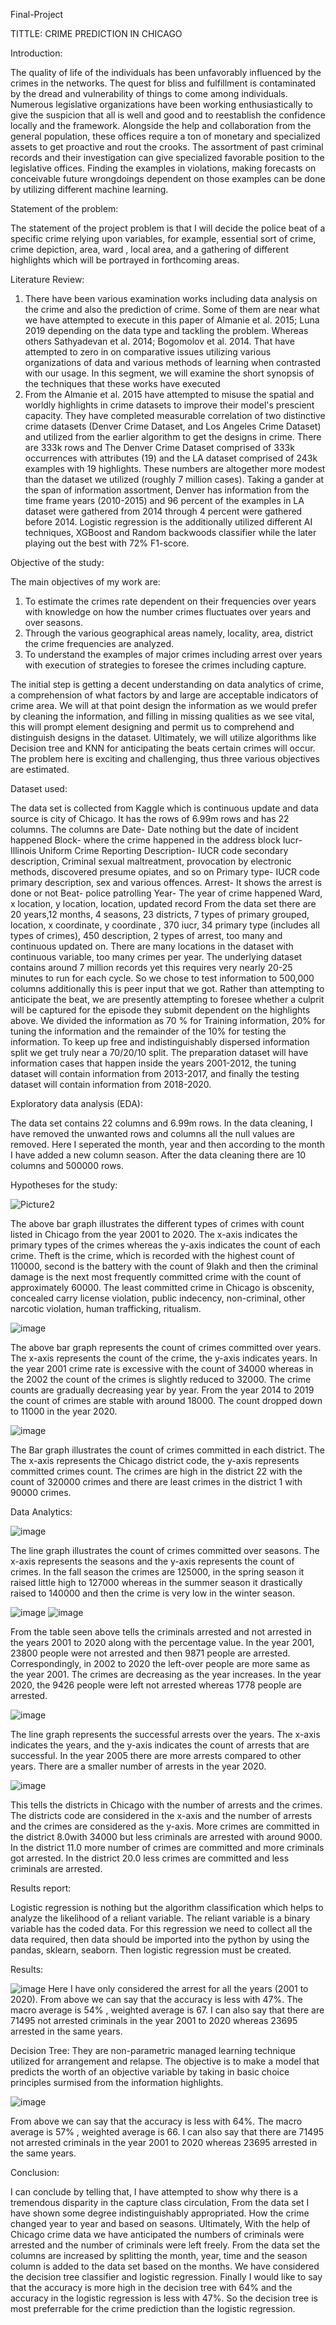 Final-Project

TITTLE: CRIME PREDICTION IN CHICAGO

Introduction:

The quality of life of the individuals has been unfavorably influenced by the crimes in the networks. The quest for bliss and fulfillment is contaminated by the dread and vulnerability of things to come among individuals. Numerous legislative organizations have been working enthusiastically to give the suspicion that all is well and good and to reestablish the confidence locally and the framework. Alongside the help and collaboration from the general population, these offices require a ton of monetary and specialized assets to get proactive and rout the crooks. The assortment of past criminal records and their investigation can give specialized favorable position to the legislative offices. Finding the examples in violations, making forecasts on conceivable future wrongdoings dependent on those examples can be done by utilizing different machine learning.

Statement of the problem:

The statement of the project problem is that I will decide the police beat of a specific crime relying upon variables, for example, essential sort of crime, crime depiction, area, ward , local area, and a gathering of different highlights which will be portrayed in forthcoming areas.

Literature Review:

1.	There have been various examination works including data analysis on the crime and also the prediction of crime. Some of them are near what we have attempted to execute in this paper of Almanie et al. 2015; Luna 2019 depending on the data type and tackling the problem. Whereas others Sathyadevan et al. 2014; Bogomolov et al. 2014. That have attempted to zero in on comparative issues utilizing various organizations of data and various methods of learning when contrasted with our usage. In this segment, we will examine the short synopsis of the techniques that these works have executed
2.	From the Almanie et al. 2015 have attempted to misuse the spatial and worldly highlights in crime datasets to improve their model&#39;s prescient capacity. They have completed measurable correlation of two distinctive crime datasets (Denver Crime Dataset, and Los Angeles Crime Dataset) and utilized from the earlier algorithm to get the designs in crime. There are 333k rows and The Denver Crime Dataset comprised of 333k occurrences with attributes (19) and the LA dataset comprised of 243k examples with 19 highlights. These numbers are altogether more modest than the dataset we utilized (roughly 7 million cases). Taking a gander at the span of information assortment, Denver has information from the time frame years (2010-2015) and 96 percent of the examples in LA dataset were gathered from 2014 through 4 percent were gathered before 2014. Logistic regression is the additionally utilized different AI techniques, XGBoost and Random backwoods classifier while the later playing out the best with 72% F1-score.

Objective of the study: 

The main objectives of my work are:
1.	To estimate the crimes rate dependent on their frequencies over years with knowledge on how the number crimes fluctuates over years and over seasons.
2.	Through the various geographical areas namely, locality, area, district the crime frequencies are analyzed.
3.	To understand the examples of major crimes including arrest over years with execution of strategies to foresee the crimes including capture.

The initial step is getting a decent understanding on data analytics of crime, a comprehension of what factors by and large are acceptable indicators of crime area. We will at that point design the information as we would prefer by cleaning the information, and filling in missing qualities as we see vital, this will prompt element designing and permit us to comprehend and distinguish designs in the dataset. Ultimately, we will utilize algorithms like Decision tree and KNN for anticipating the beats certain crimes will occur. The problem here is exciting and challenging, thus three various objectives are estimated. 

Dataset used: 

The data set is collected from Kaggle which is continuous update and data source is city of Chicago. It has the rows of 6.99m rows and has 22 columns. The columns are 
Date- Date nothing but the date of incident happened
Block- where the crime happened in the address block
Iucr- Illinois Uniform Crime Reporting
Description- IUCR code secondary description, Criminal sexual maltreatment, provocation by electronic methods, discovered presume opiates, and so on
Primary type- IUCR code primary description, sex and various offences.
Arrest- It shows the arrest is done or not
Beat- police patrolling 
Year- The year of crime happened
Ward, x location, y location, location, updated record
From the data set there are 20 years,12 months, 4 seasons, 23 districts, 7 types of primary grouped, location, x coordinate, y coordinate , 370 iucr, 34 primary type (includes all types of crimes), 450 description, 2 types of arrest, too many and continuous updated on.
There are many locations in the dataset with continuous variable, too many crimes per year.
The underlying dataset contains around 7 million records yet this requires very nearly 20-25 minutes to run for each cycle. So we chose to test information to 500,000 columns additionally this is peer input that we got. Rather than attempting to anticipate the beat, we are presently attempting to foresee whether a culprit will be captured for the episode they submit dependent on the highlights above. 
We divided the information as 70 % for Training information, 20% for tuning the information and the remainder of the 10% for testing the information. To keep up free and indistinguishably dispersed information split we get truly near a 70/20/10 split. The preparation dataset will have information cases that happen inside the years 2001-2012, the tuning dataset will contain information from 2013-2017, and finally the testing dataset will contain information from 2018-2020.

Exploratory data analysis (EDA):

The data set contains 22 columns and 6.99m rows. In the data cleaning, I have removed the unwanted rows and columns all the null values are removed. Here I seperated the month, year and then according to the month I have added a new column season. After the data cleaning there are 10 columns and 500000 rows. 

Hypotheses for the study:

![Picture2](https://user-images.githubusercontent.com/77995394/116159677-482b7b80-a6b6-11eb-8d60-099735e792f7.png)

The above bar graph illustrates the different types of crimes with count listed in Chicago from the year 2001 to 2020. The x-axis indicates the primary types of the crimes whereas the y-axis indicates the count of each crime. Theft is the crime, which is recorded with the highest count of 110000, second is the battery with the count of 9lakh and then the criminal damage is the next most frequently committed crime with the count of approximately 60000. The least committed crime in Chicago is obscenity, concealed carry license violation, public indecency, non-criminal, other narcotic violation, human trafficking, ritualism.

![image](https://user-images.githubusercontent.com/77995394/116159787-79a44700-a6b6-11eb-8950-a5406d05b6e4.png)

The above bar graph represents the count of crimes committed over years. The x-axis represents the count of the crime, the y-axis indicates years. In the year 2001 crime rate is excessive with the count of 34000 whereas in the 2002 the count of the crimes is slightly reduced to 32000. The crime counts are gradually decreasing year by year. From the year 2014 to 2019 the count of crimes are stable with around 18000. The count dropped down to 11000 in the year 2020.

![image](https://user-images.githubusercontent.com/77995394/116162389-49ab7280-a6bb-11eb-89ae-8b4b8b3bee0f.png)

The Bar graph illustrates the count of crimes committed in each district. The The x-axis represents the Chicago district code, the y-axis represents committed crimes count. The crimes are high in the district 22 with the count of 320000 crimes and there are least crimes in the district 1 with 90000 crimes.

Data Analytics:

![image](https://user-images.githubusercontent.com/77995394/116160023-e3245580-a6b6-11eb-8a41-a04406837998.png)

The line graph illustrates the count of crimes committed over seasons. The x-axis represents the seasons and the y-axis represents the count of crimes. In the fall season the crimes are 125000, in the spring season it raised little high to 127000 whereas in the summer season it drastically raised to 140000 and then the crime is very low in the winter season.

![image](https://user-images.githubusercontent.com/77995394/116161548-8b3b1e00-a6b9-11eb-945e-5fbdf3addc76.png)
![image](https://user-images.githubusercontent.com/77995394/116161561-91c99580-a6b9-11eb-88bb-a4bfdaf23cc0.png)

From the table seen above tells the criminals arrested and not arrested in the years 2001 to 2020 along with the percentage value.  In the year 2001, 23800 people were not arrested and then 9871 people are arrested. Correspondingly, in 2002 to 2020 the left-over people are more same as the year 2001. The crimes are decreasing as the year increases.  In the year 2020, the 9426 people were left not arrested whereas 1778 people are arrested.

![image](https://user-images.githubusercontent.com/77995394/116161998-7743ec00-a6ba-11eb-95b6-2fe6ebf418fb.png)

The line graph represents the successful arrests over the years. The x-axis indicates the years, and the y-axis indicates the count of arrests that are successful. In the year 2005 there are more arrests compared to other years. There are a smaller number of arrests in the year 2020. 

![image](https://user-images.githubusercontent.com/77995394/116163169-df93cd00-a6bc-11eb-9f9b-c3fd36efa3b2.png)

This tells the districts in Chicago with the number of arrests and the crimes. The districts code are considered in the x-axis and the number of arrests and the crimes are considered as the y-axis. More crimes are committed in the district 8.0with 34000 but less criminals are arrested with around 9000.
In the district 11.0 more number of crimes are committed and more criminals got arrested. In the district 20.0 less crimes are committed and less criminals are arrested.

Results report:

Logistic regression is nothing but the algorithm classification which helps to analyze the  likelihood of a reliant variable. The reliant variable is a binary variable has the coded data. For this regression we need to collect all the data required, then data should be imported into the python by using the pandas, sklearn, seaborn. Then logistic regression must be created. 
 
Results:

![image](https://user-images.githubusercontent.com/77995394/116164345-37cbce80-a6bf-11eb-99b9-6af380a8be72.png)
Here I have only considered the arrest for all the years (2001 to 2020). From above we can say that the accuracy is less with 47%. The macro average is 54% , weighted average is 67. I can also say that there are 71495 not arrested criminals in the year 2001 to 2020 whereas 23695 arrested in the same years.

Decision Tree:
 They are non-parametric managed learning technique utilized for arrangement and relapse. The objective is to make a model that predicts the worth of an objective variable by taking in basic choice principles surmised from the information highlights.

![image](https://user-images.githubusercontent.com/77995394/116167951-02c37a00-a6c7-11eb-877b-c4b4269c2aca.png)

From above we can say that the accuracy is less with 64%. The macro average is 57% , weighted average is 66. I can also say that there are 71495 not arrested criminals in the year 2001 to 2020 whereas 23695 arrested in the same years. 

Conclusion:

I can conclude by telling that, I have attempted to show why there is a tremendous disparity in the capture class circulation, From the data set I have shown some degree indistinguishably appropriated. How the crime changed year to year and based on seasons. Ultimately, With the help of Chicago crime data we have anticipated the numbers of criminals were arrested and the number of criminals were left freely. From the data set the columns are increased by splitting the month, year, time and the season column is added to the data set based on the months. We have considered the decision tree classifier and logistic regression. Finally I would like to say that the accuracy is more high in the decision tree with 64% and the accuracy in the logistic regression is less with 47%. So the decision tree is most preferrable for the crime prediction than the logistic regression.

















